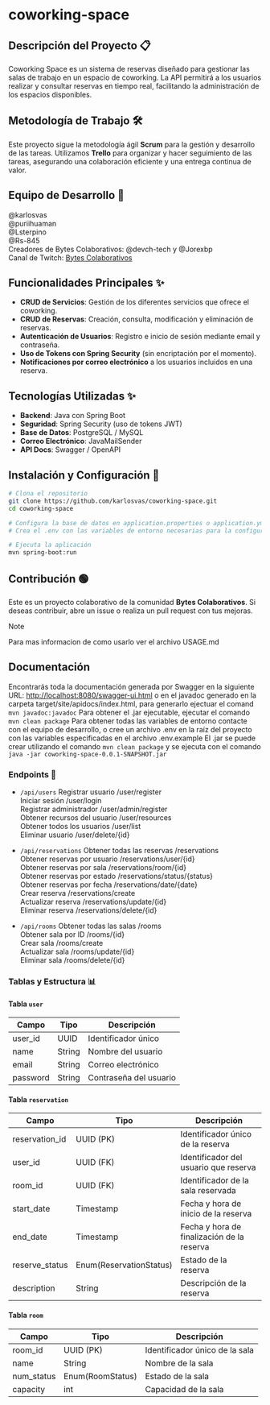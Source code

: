 # coworking-space

## Descripción del Proyecto 📋

Coworking Space es un sistema de reservas diseñado para gestionar las salas de trabajo en un espacio de coworking. La API permitirá a los usuarios realizar y consultar reservas en tiempo real, facilitando la administración de los espacios disponibles.

## Metodología de Trabajo 🛠️

Este proyecto sigue la metodología ágil **Scrum** para la gestión y desarrollo de las tareas. Utilizamos **Trello** para organizar y hacer seguimiento de las tareas, asegurando una colaboración eficiente y una entrega continua de valor.

## Equipo de Desarrollo 👥

@karlosvas  
@puriihuaman  
@Lsterpino  
@Rs-845  
Creadores de Bytes Colaborativos: @devch-tech y @Jorexbp  
Canal de Twitch: [Bytes Colaborativos](https://www.twitch.tv/api/bytescolaborativos)

## Funcionalidades Principales ✨

- **CRUD de Servicios**: Gestión de los diferentes servicios que ofrece el coworking.
- **CRUD de Reservas**: Creación, consulta, modificación y eliminación de reservas.
- **Autenticación de Usuarios**: Registro e inicio de sesión mediante email y contraseña.
- **Uso de Tokens con Spring Security** (sin encriptación por el momento).
- **Notificaciones por correo electrónico** a los usuarios incluidos en una reserva.

## Tecnologías Utilizadas ✨

- **Backend**: Java con Spring Boot
- **Seguridad**: Spring Security (uso de tokens JWT)
- **Base de Datos**: PostgreSQL / MySQL
- **Correo Electrónico**: JavaMailSender
- **API Docs**: Swagger / OpenAPI

## Instalación y Configuración 🐧

```bash
# Clona el repositorio
git clone https://github.com/karlosvas/coworking-space.git
cd coworking-space

# Configura la base de datos en application.properties o application.yml, y crea la base de datos en tu servidor local o hazlo con h2 en memoria.
# Crea el .env con las variables de entorno necesarias para la configuración del correo electrónico.

# Ejecuta la aplicación
mvn spring-boot:run
```

## Contribución 🟢

Este es un proyecto colaborativo de la comunidad **Bytes Colaborativos**. Si deseas contribuir, abre un issue o realiza un pull request con tus mejoras.  

> [!NOTE]  
> Para mas informacion de como usarlo ver el archivo USAGE.md  

## Documentación

Encontrarás toda la documentación generada por Swagger en la siguiente URL: [http://localhost:8080/swagger-ui.html](http://localhost:8080/api/swagger-ui.html) o en el javadoc generado en la carpeta target/site/apidocs/index.html, para generarlo ejectuar el comand `mvn javadoc:javadoc`
Para obtener el .jar ejecutable, ejecutar el comando `mvn clean package`
Para obtener todas las variables de entorno contacte con el equipo de desarrollo, o cree un archivo .env en la raíz del proyecto con las variables especificadas en el archivo .env.example
El .jar se puede crear utilizando el comando `mvn clean package` y se ejecuta con el comando `java -jar coworking-space-0.0.1-SNAPSHOT.jar`

### Endpoints 🔗

- `/api/users`
  Registrar usuario /user/register  
  Iniciar sesión /user/login  
  Registrar administrador /user/admin/register  
  Obtener recursos del usuario /user/resources  
  Obtener todos los usuarios /user/list  
  Eliminar usuario /user/delete/{id}  

- `/api/reservations`
  Obtener todas las reservas /reservations  
  Obtener reservas por usuario /reservations/user/{id}  
  Obtener reservas por sala /reservations/room/{id}  
  Obtener reservas por estado /reservations/status/{status}  
  Obtener reservas por fecha /reservations/date/{date}  
  Crear reserva /reservations/create  
  Actualizar reserva /reservations/update/{id}  
  Eliminar reserva /reservations/delete/{id}  

- `/api/rooms`
  Obtener todas las salas /rooms  
  Obtener sala por ID /rooms/{id}  
  Crear sala /rooms/create  
  Actualizar sala /rooms/update/{id}  
  Eliminar sala /rooms/delete/{id}  

### Tablas y Estructura 📊

#### Tabla `user`

| Campo    | Tipo   | Descripción            |
| -------- | ------ | ---------------------- |
| user_id  | UUID   | Identificador único    |
| name     | String | Nombre del usuario     |
| email    | String | Correo electrónico     |
| password | String | Contraseña del usuario |

#### Tabla `reservation`

| Campo          | Tipo                    | Descripción                                |
| -------------- | ----------------------- | ------------------------------------------ |
| reservation_id | UUID (PK)               | Identificador único de la reserva          |
| user_id        | UUID (FK)               | Identificador del usuario que reserva      |
| room_id        | UUID (FK)               | Identificador de la sala reservada         |
| start_date     | Timestamp               | Fecha y hora de inicio de la reserva       |
| end_date       | Timestamp               | Fecha y hora de finalización de la reserva |
| reserve_status | Enum(ReservationStatus) | Estado de la reserva                       |
| description    | String                  | Descripción de la reserva                  |

#### Tabla `room`

| Campo      | Tipo             | Descripción                    |
| ---------- | ---------------- | ------------------------------ |
| room_id    | UUID (PK)        | Identificador único de la sala |
| name       | String           | Nombre de la sala              |
| num_status | Enum(RoomStatus) | Estado de la sala              |
| capacity   | int              | Capacidad de la sala           |
